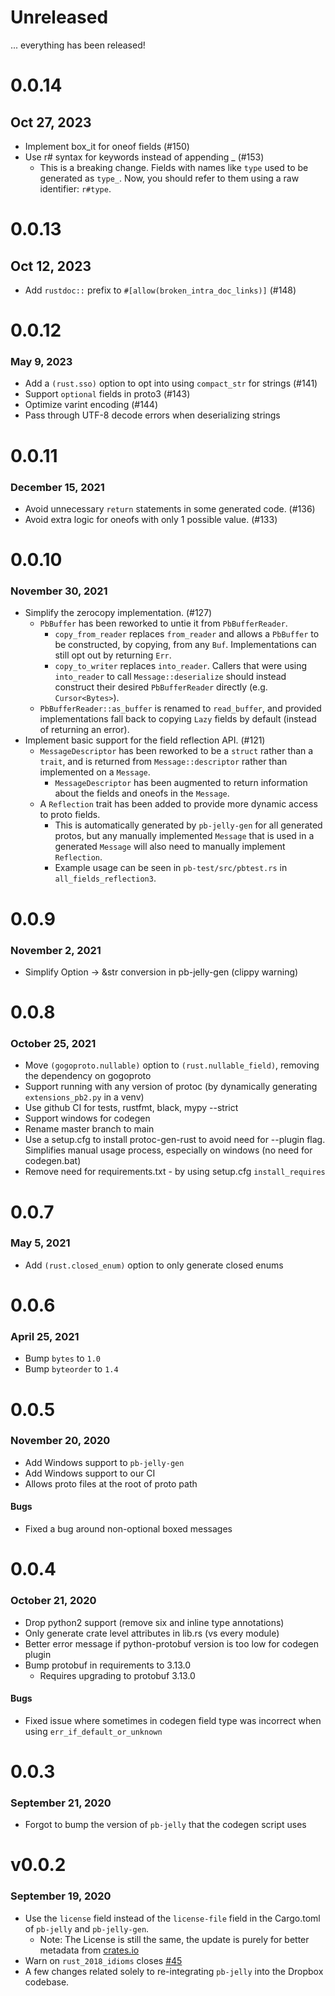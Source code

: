 # Unreleased
... everything has been released!

# 0.0.14
## Oct 27, 2023
* Implement box_it for oneof fields (#150)
* Use r# syntax for keywords instead of appending _ (#153)
  * This is a breaking change. Fields with names like `type` used to be generated as `type_`.
  Now, you should refer to them using a raw identifier: `r#type`.

# 0.0.13
## Oct 12, 2023
* Add `rustdoc::` prefix to `#[allow(broken_intra_doc_links)]` (#148)

# 0.0.12
### May 9, 2023
* Add a `(rust.sso)` option to opt into using `compact_str` for strings (#141)
* Support `optional` fields in proto3 (#143)
* Optimize varint encoding (#144)
* Pass through UTF-8 decode errors when deserializing strings

# 0.0.11
### December 15, 2021
* Avoid unnecessary `return` statements in some generated code. (#136)
* Avoid extra logic for oneofs with only 1 possible value. (#133)

# 0.0.10
### November 30, 2021
* Simplify the zerocopy implementation. (#127)
  * `PbBuffer` has been reworked to untie it from `PbBufferReader`.
    * `copy_from_reader` replaces `from_reader` and allows a `PbBuffer` to be constructed, by copying, from any `Buf`. Implementations can still opt out by returning `Err`.
    * `copy_to_writer` replaces `into_reader`. Callers that were using `into_reader` to call `Message::deserialize` should instead construct their desired `PbBufferReader` directly (e.g. `Cursor<Bytes>`).
  * `PbBufferReader::as_buffer` is renamed to `read_buffer`, and provided implementations fall back to copying `Lazy` fields by default (instead of returning an error).
* Implement basic support for the field reflection API. (#121)
  * `MessageDescriptor` has been reworked to be a `struct` rather than a `trait`, and is returned from `Message::descriptor` rather than implemented on a `Message`.
    * `MessageDescriptor` has been augmented to return information about the fields and oneofs in the `Message`.
  * A `Reflection` trait has been added to provide more dynamic access to proto fields.
    * This is automatically generated by `pb-jelly-gen` for all generated protos, but any manually implemented `Message` that is used in a generated `Message` will also need to manually implement `Reflection`.
    * Example usage can be seen in `pb-test/src/pbtest.rs` in `all_fields_reflection3`.

# 0.0.9
### November 2, 2021
* Simplify Option<String> -> &str conversion in pb-jelly-gen (clippy warning)

# 0.0.8
### October 25, 2021
* Move `(gogoproto.nullable)` option to `(rust.nullable_field)`, removing the dependency on gogoproto
* Support running with any version of protoc (by dynamically generating `extensions_pb2.py` in a venv)
* Use github CI for tests, rustfmt, black, mypy --strict
* Support windows for codegen
* Rename master branch to main
* Use a setup.cfg to install protoc-gen-rust to avoid need for --plugin flag. Simplifies manual usage process, especially on windows (no need for codegen.bat)
* Remove need for requirements.txt - by using setup.cfg `install_requires`

# 0.0.7
### May 5, 2021
* Add `(rust.closed_enum)` option to only generate closed enums

# 0.0.6
### April 25, 2021
* Bump `bytes` to `1.0`
* Bump `byteorder` to `1.4`

# 0.0.5
### November 20, 2020
* Add Windows support to `pb-jelly-gen`
* Add Windows support to our CI
* Allows proto files at the root of proto path

#### Bugs
* Fixed a bug around non-optional boxed messages

# 0.0.4
### October 21, 2020
* Drop python2 support (remove six and inline type annotations)
* Only generate crate level attributes in lib.rs (vs every module)
* Better error message if python-protobuf version is too low for codegen plugin
* Bump protobuf in requirements to 3.13.0
    * Requires upgrading to protobuf 3.13.0

#### Bugs
* Fixed issue where sometimes in codegen field type was incorrect when using `err_if_default_or_unknown`

# 0.0.3
### September 21, 2020
* Forgot to bump the version of `pb-jelly` that the codegen script uses

# v0.0.2
### September 19, 2020
* Use the `license` field instead of the `license-file` field in the Cargo.toml of `pb-jelly` and `pb-jelly-gen`.
    * Note: The License is still the same, the update is purely for better metadata from [crates.io](https://crates.io/crates/pb-jelly)
* Warn on `rust_2018_idioms` closes [#45](https://github.com/dropbox/pb-jelly/issues/45)
* A few changes related solely to re-integrating `pb-jelly` into the Dropbox codebase.
